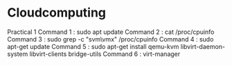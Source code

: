 # Cloudcomputing


Practical 1
Command 1 : sudo apt update
Command 2 : cat /proc/cpuinfo
Command 3 : sudo grep -c "svm\vmx" /proc/cpuinfo
Command 4 : sudo apt-get update
Command 5 : sudo apt-get install qemu-kvm libvirt-daemon-system libvirt-clients bridge-utils
Command 6 : virt-manager
